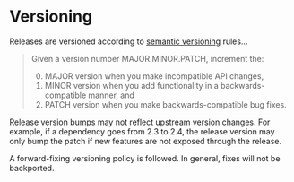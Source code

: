 # Versioning

Releases are versioned according to [semantic versioning](http://semver.org/) rules...

 > Given a version number MAJOR.MINOR.PATCH, increment the:
 >
 > 0. MAJOR version when you make incompatible API changes,
 > 0. MINOR version when you add functionality in a backwards-compatible manner, and
 > 0. PATCH version when you make backwards-compatible bug fixes.

Release version bumps may not reflect upstream version changes. For example, if a dependency goes from 2.3 to 2.4, the release version may only bump the patch if new features are not exposed through the release.

A forward-fixing versioning policy is followed. In general, fixes will not be backported.
